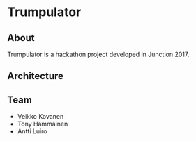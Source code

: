 # Trumpulator

## About
Trumpulator is a hackathon project developed in Junction 2017.

## Architecture

<!-- [Flow diagram](diagram.png) -->

## Team
- Veikko Kovanen
- Tony Hämmäinen
- Antti Luiro